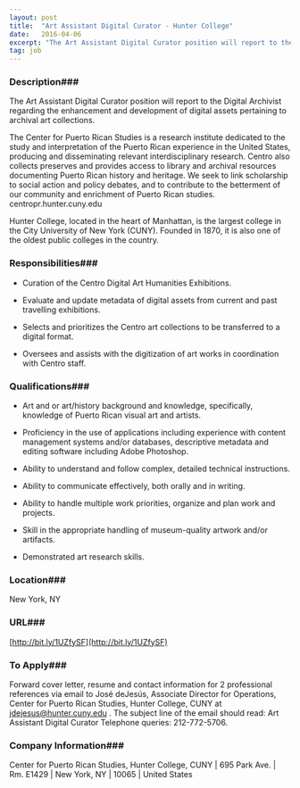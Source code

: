 ```yaml
---
layout: post
title:  "Art Assistant Digital Curator - Hunter College"
date:   2016-04-06
excerpt: "The Art Assistant Digital Curator position will report to the Digital Archivist regarding the enhancement and development of digital assets pertaining to archival art collections. The Center for Puerto Rican Studies is a research institute dedicated to the study and interpretation of the Puerto Rican experience in the United States,..."
tag: job
---
```


### Description###

The Art Assistant Digital Curator position will report to the Digital Archivist regarding the enhancement and development of digital assets pertaining to archival art collections.

The Center for Puerto Rican Studies is a research institute dedicated to the study and interpretation of the Puerto Rican experience in the United States, producing and disseminating relevant interdisciplinary research. Centro also collects preserves and provides access to library and archival resources documenting Puerto Rican history and heritage. We seek to link scholarship to social action and policy debates, and to contribute to the betterment of our community and enrichment of Puerto Rican studies. centropr.hunter.cuny.edu

Hunter College, located in the heart of Manhattan, is the largest college in the City University of New York (CUNY). Founded in 1870, it is also one of the oldest public colleges in the country.


### Responsibilities###

* Curation of the Centro Digital Art Humanities Exhibitions.

* Evaluate and update metadata of digital assets from current and past travelling exhibitions.

* Selects and prioritizes the Centro art collections to be transferred to a digital format.

* Oversees and assists with the digitization of art works in coordination with Centro staff.



### Qualifications###

* Art and or art/history background and knowledge, specifically, knowledge of Puerto Rican visual art and artists.

* Proficiency in the use of applications including experience with content management systems and/or databases, descriptive metadata and editing software including Adobe Photoshop.

* Ability to understand and follow complex, detailed technical instructions.

* Ability to communicate effectively, both orally and in writing.

* Ability to handle multiple work priorities, organize and plan work and projects.

* Skill in the appropriate handling of museum-quality artwork and/or artifacts.

* Demonstrated art research skills.





### Location###

New York, NY


### URL###

[http://bit.ly/1UZfySF](http://bit.ly/1UZfySF)

### To Apply###

Forward cover letter, resume and contact information for 2 professional references via email to  José deJesús, Associate Director for Operations, Center for Puerto Rican Studies, Hunter College, CUNY at jdejesus@hunter.cuny.edu  . The subject line of the email should read: Art Assistant Digital Curator   Telephone queries: 212-772-5706.


### Company Information###

Center for Puerto Rican Studies, Hunter College, CUNY | 695 Park Ave. | Rm. E1429 | New York, NY | 10065 | United States



